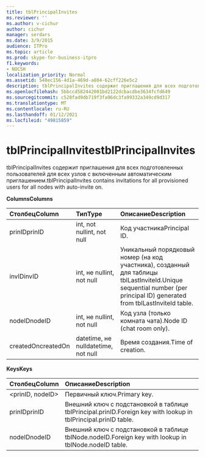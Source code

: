 ```yaml
---
title: tblPrincipalInvites
ms.reviewer: ''
ms.author: v-cichur
author: cichur
manager: serdars
ms.date: 3/9/2015
audience: ITPro
ms.topic: article
ms.prod: skype-for-business-itpro
f1.keywords:
- NOCSH
localization_priority: Normal
ms.assetid: 548ec156-4d1a-469d-a804-62cff226e5c2
description: tblPrincipalInvites содержит приглашения для всех подготовленных пользователей для всех узлов с включенным автоматическим приглашением.
ms.openlocfilehash: 5bbccd582442001bd2122dcbacdbe3634fcfd649
ms.sourcegitcommit: c528fad9db719f3fa96dc3fa99332a349cd9d317
ms.translationtype: MT
ms.contentlocale: ru-RU
ms.lasthandoff: 01/12/2021
ms.locfileid: "49815859"
---
```

# <a name="tblprincipalinvites"></a><span data-ttu-id="ccec2-103">tblPrincipalInvites</span><span class="sxs-lookup"><span data-stu-id="ccec2-103">tblPrincipalInvites</span></span>
 
<span data-ttu-id="ccec2-104">tblPrincipalInvites содержит приглашения для всех подготовленных пользователей для всех узлов с включенным автоматическим приглашением.</span><span class="sxs-lookup"><span data-stu-id="ccec2-104">tblPrincipalInvites contains invitations for all provisioned users for all nodes with auto-invite on.</span></span>
  
<span data-ttu-id="ccec2-105">**Columns**</span><span class="sxs-lookup"><span data-stu-id="ccec2-105">**Columns**</span></span>

|<span data-ttu-id="ccec2-106">**Столбец**</span><span class="sxs-lookup"><span data-stu-id="ccec2-106">**Column**</span></span>|<span data-ttu-id="ccec2-107">**Тип**</span><span class="sxs-lookup"><span data-stu-id="ccec2-107">**Type**</span></span>|<span data-ttu-id="ccec2-108">**Описание**</span><span class="sxs-lookup"><span data-stu-id="ccec2-108">**Description**</span></span>|
|:-----|:-----|:-----|
|<span data-ttu-id="ccec2-109">prinID</span><span class="sxs-lookup"><span data-stu-id="ccec2-109">prinID</span></span>  <br/> |<span data-ttu-id="ccec2-110">int, not null</span><span class="sxs-lookup"><span data-stu-id="ccec2-110">int, not null</span></span>  <br/> |<span data-ttu-id="ccec2-111">Код участника</span><span class="sxs-lookup"><span data-stu-id="ccec2-111">Principal ID.</span></span>  <br/> |
|<span data-ttu-id="ccec2-112">invID</span><span class="sxs-lookup"><span data-stu-id="ccec2-112">invID</span></span>  <br/> |<span data-ttu-id="ccec2-113">int, не null</span><span class="sxs-lookup"><span data-stu-id="ccec2-113">int, not null</span></span>  <br/> |<span data-ttu-id="ccec2-114">Уникальный порядковый номер (на код участника), созданный для таблицы tblLastInviteId.</span><span class="sxs-lookup"><span data-stu-id="ccec2-114">Unique sequential number (per principal ID) generated from tblLastInviteId table.</span></span>  <br/> |
|<span data-ttu-id="ccec2-115">nodeID</span><span class="sxs-lookup"><span data-stu-id="ccec2-115">nodeID</span></span>  <br/> |<span data-ttu-id="ccec2-116">int, не null</span><span class="sxs-lookup"><span data-stu-id="ccec2-116">int, not null</span></span>  <br/> |<span data-ttu-id="ccec2-117">Код узла (только комната чата).</span><span class="sxs-lookup"><span data-stu-id="ccec2-117">Node ID (chat room only).</span></span>  <br/> |
|<span data-ttu-id="ccec2-118">createdOn</span><span class="sxs-lookup"><span data-stu-id="ccec2-118">createdOn</span></span>  <br/> |<span data-ttu-id="ccec2-119">datetime, не null</span><span class="sxs-lookup"><span data-stu-id="ccec2-119">datetime, not null</span></span>  <br/> |<span data-ttu-id="ccec2-120">Время создания.</span><span class="sxs-lookup"><span data-stu-id="ccec2-120">Time of creation.</span></span>  <br/> |
   
<span data-ttu-id="ccec2-121">**Keys**</span><span class="sxs-lookup"><span data-stu-id="ccec2-121">**Keys**</span></span>

|<span data-ttu-id="ccec2-122">**Столбец**</span><span class="sxs-lookup"><span data-stu-id="ccec2-122">**Column**</span></span>|<span data-ttu-id="ccec2-123">**Описание**</span><span class="sxs-lookup"><span data-stu-id="ccec2-123">**Description**</span></span>|
|:-----|:-----|
|\<prinID, nodeID\>  <br/> |<span data-ttu-id="ccec2-124">Первичный ключ.</span><span class="sxs-lookup"><span data-stu-id="ccec2-124">Primary key.</span></span>  <br/> |
|<span data-ttu-id="ccec2-125">prinID</span><span class="sxs-lookup"><span data-stu-id="ccec2-125">prinID</span></span>  <br/> |<span data-ttu-id="ccec2-126">Внешний ключ с подстановкой в таблице tblPrincipal.prinID.</span><span class="sxs-lookup"><span data-stu-id="ccec2-126">Foreign key with lookup in tblPrincipal.prinID table.</span></span>  <br/> |
|<span data-ttu-id="ccec2-127">nodeID</span><span class="sxs-lookup"><span data-stu-id="ccec2-127">nodeID</span></span>  <br/> |<span data-ttu-id="ccec2-128">Внешний ключ с подстановкой в таблице tblNode.nodeID.</span><span class="sxs-lookup"><span data-stu-id="ccec2-128">Foreign key with lookup in tblNode.nodeID table.</span></span>  <br/> |
   


